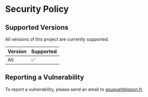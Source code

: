 # Security Policy

## Supported Versions
All versions of this project are currently supported.

| Version | Supported          |
| ------- | ------------------ |
| All  | :white_check_mark: |

## Reporting a Vulnerability
To report a vulnerability, please send an email to [gsuquet@ippon.fr](mailto:gsuquet@ippon.fr).  
